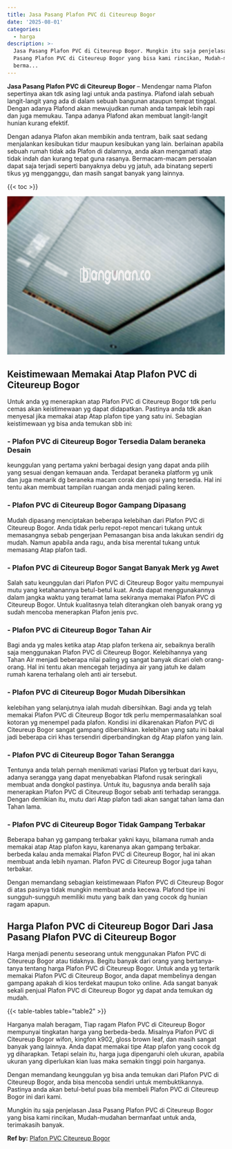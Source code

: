 ```yaml
---
title: Jasa Pasang Plafon PVC di Citeureup Bogor
date: '2025-08-01'
categories:
  - harga
description: >-
  Jasa Pasang Plafon PVC di Citeureup Bogor. Mungkin itu saja penjelasan Jasa
  Pasang Plafon PVC di Citeureup Bogor yang bisa kami rincikan, Mudah-mudahan
  berma...
---
```


**Jasa Pasang Plafon PVC di Citeureup Bogor** – Mendengar nama Plafon sepertinya akan tdk asing lagi untuk anda pastinya. Plafond ialah sebuah langit-langit yang ada di dalam sebuah bangunan ataupun tempat tinggal. Dengan adanya Plafond akan mewujudkan rumah anda tampak lebih rapi dan juga memukau. Tanpa adanya Plafond akan membuat langit-langit hunian kurang efektif.

Dengan adanya Plafon akan membikin anda tentram, baik saat sedang menjalankan kesibukan tidur maupun kesibukan yang lain. berlainan apabila sebuah rumah tidak ada Plafon di dalamnya, anda akan mengamati atap tidak indah dan kurang tepat guna rasanya. Bermacam-macam persoalan dapat saja terjadi seperti banyaknya debu yg jatuh, ada binatang seperti tikus yg mengganggu, dan masih sangat banyak yang lainnya.

{{< toc >}}

![Jasa Pasang Plafon PVC di Citeureup Bogor](/images/flafond-pvc-murah26.png)

## Keistimewaan Memakai Atap Plafon PVC di Citeureup Bogor

Untuk anda yg menerapkan atap Plafon PVC di Citeureup Bogor tdk perlu cemas akan keistimewaan yg dapat didapatkan. Pastinya anda tdk akan menyesal jika memakai atap Atap plafon tipe yang satu ini. Sebagian keistimewaan yg bisa anda temukan sbb ini:

### \- Plafon PVC di Citeureup Bogor Tersedia Dalam beraneka Desain

keunggulan yang pertama yakni berbagai design yang dapat anda pilih yang sesuai dengan kemauan anda. Terdapat beraneka platform yg unik dan juga menarik dg beraneka macam corak dan opsi yang tersedia. Hal ini tentu akan membuat tampilan ruangan anda menjadi paling keren.

### \- Plafon PVC di Citeureup Bogor Gampang Dipasang

Mudah dipasang menciptakan beberapa kelebihan dari Plafon PVC di Citeureup Bogor. Anda tidak perlu repot-repot mencari tukang untuk memasangnya sebab pengerjaan Pemasangan bisa anda lakukan sendiri dg mudah. Namun apabila anda ragu, anda bisa merental tukang untuk memasang Atap plafon tadi.

### \- Plafon PVC di Citeureup Bogor Sangat Banyak Merk yg Awet

Salah satu keunggulan dari Plafon PVC di Citeureup Bogor yaitu mempunyai mutu yang ketahanannya betul-betul kuat. Anda dapat menggunakannya dalam jangka waktu yang teramat lama sekiranya memakai Plafon PVC di Citeureup Bogor. Untuk kualitasnya telah diterangkan oleh banyak orang yg sudah mencoba menerapkan Plafon jenis pvc.

### \- Plafon PVC di Citeureup Bogor Tahan Air

Bagi anda yg males ketika atap Atap plafon terkena air, sebaiknya beralih saja menggunakan Plafon PVC di Citeureup Bogor. Kelebihannya yang Tahan Air menjadi beberapa nilai paling yg sangat banyak dicari oleh orang-orang. Hal ini tentu akan mencegah terjadinya air yang jatuh ke dalam rumah karena terhalang oleh anti air tersebut.

### \- Plafon PVC di Citeureup Bogor Mudah Dibersihkan

kelebihan yang selanjutnya ialah mudah dibersihkan. Bagi anda yg telah memakai Plafon PVC di Citeureup Bogor tdk perlu mempermasalahkan soal kotoran yg menempel pada plafon. Kondisi ini dikarenakan Plafon PVC di Citeureup Bogor sangat gampang dibersihkan. kelebihan yang satu ini bakal jadi beberapa ciri khas tersendiri diperbandingkan dg Atap plafon yang lain.

### \- Plafon PVC di Citeureup Bogor Tahan Serangga

Tentunya anda telah pernah menikmati variasi Plafon yg terbuat dari kayu, adanya serangga yang dapat menyebabkan Plafond rusak seringkali membuat anda dongkol pastinya. Untuk itu, bagusnya anda beralih saja menerapkan Plafon PVC di Citeureup Bogor sebab anti terhadap serangga. Dengan demikian itu, mutu dari Atap plafon tadi akan sangat tahan lama dan Tahan lama.

### \- Plafon PVC di Citeureup Bogor Tidak Gampang Terbakar

Beberapa bahan yg gampang terbakar yakni kayu, bilamana rumah anda memakai atap Atap plafon kayu, karenanya akan gampang terbakar. berbeda kalau anda memakai Plafon PVC di Citeureup Bogor, hal ini akan membuat anda lebih nyaman. Plafon PVC di Citeureup Bogor juga tahan terbakar.

Dengan memandang sebagian keistimewaan Plafon PVC di Citeureup Bogor di atas pasinya tidak mungkin membuat anda kecewa. Plafond tipe ini sungguh-sungguh memiliki mutu yang baik dan yang cocok dg hunian ragam apapun.

## Harga Plafon PVC di Citeureup Bogor Dari Jasa Pasang Plafon PVC di Citeureup Bogor

Harga menjadi penentu seseorang untuk menggunakan Plafon PVC di Citeureup Bogor atau tidaknya. Begitu banyak dari orang yang bertanya-tanya tentang harga Plafon PVC di Citeureup Bogor. Untuk anda yg tertarik memakai Plafon PVC di Citeureup Bogor, anda dapat membelinya dengan gampang apakah di kios terdekat maupun toko online. Ada sangat banyak sekali penjual Plafon PVC di Citeureup Bogor yg dapat anda temukan dg mudah.

{{< table-tables table="table2" >}}

Harganya malah beragam, Tiap ragam Plafon PVC di Citeureup Bogor mempunyai tingkatan harga yang berbeda-beda. Misalnya Plafon PVC di Citeureup Bogor wifon, kingfon k902, gloss brown leaf, dan masih sangat banyak yang lainnya. Anda dapat memakai tipe Atap plafon yang cocok dg yg diharapkan. Tetapi selain itu, harga juga dipengaruhi oleh ukuran, apabila ukuran yang diperlukan kian luas maka semakin tinggi poin harganya.

Dengan memandang keunggulan yg bisa anda temukan dari Plafon PVC di Citeureup Bogor, anda bisa mencoba sendiri untuk membuktikannya. Pastinya anda akan betul-betul puas bila membeli Plafon PVC di Citeureup Bogor ini dari kami.

Mungkin itu saja penjelasan Jasa Pasang Plafon PVC di Citeureup Bogor yang bisa kami rincikan, Mudah-mudahan bermanfaat untuk anda, terimakasih banyak.

**Ref by:** [Plafon PVC Citeureup Bogor](https://id.wikipedia.org/wiki/Plafon)

